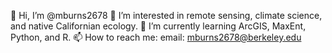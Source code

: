  👋 Hi, I’m @mburns2678
 👀 I’m interested in remote sensing, climate science, and native Californian ecology. 
 🌱 I’m currently learning ArcGIS, MaxEnt, Python, and R. 
 📫 How to reach me: 
  email: mburns2678@berkeley.edu
  

<!---
mburns2678/mburns2678 is a ✨ special ✨ repository because its `README.md` (this file) appears on your GitHub profile.
You can click the Preview link to take a look at your changes.
--->
